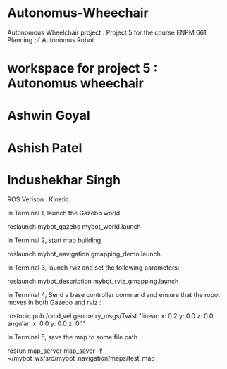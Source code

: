 # Autonomus-Wheechair
Autonomous Wheelchair project : Project 5 for the course ENPM 661 Planning of Autonomus Robot
# workspace for project 5 : Autonomus wheechair
# Ashwin Goyal
# Ashish Patel
# Indushekhar Singh

ROS Verison : Kinetic





In Terminal 1, launch the Gazebo world

roslaunch mybot_gazebo mybot_world.launch

In Terminal 2, start map building

roslaunch mybot_navigation gmapping_demo.launch


In Terminal 3, launch rviz and set the following parameters:

roslaunch mybot_description mybot_rviz_gmapping.launch


In Terminal 4,  Send a base controller command and ensure that the robot moves in both Gazebo and rviz : 

rostopic pub /cmd_vel geometry_msgs/Twist "linear:
  x: 0.2
  y: 0.0
  z: 0.0
angular:
  x: 0.0
  y: 0.0
  z: 0.1"

In Terminal 5, save the map to some file path

rosrun map_server map_saver -f ~/mybot_ws/src/mybot_navigation/maps/test_map
